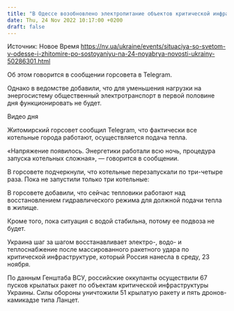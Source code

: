 ```yaml
---
title: "В Одессе возобновлено электропитание объектов критической инфраструктуры, в Житомире работают почти все котельные"
date: Thu, 24 Nov 2022 10:17:00 +0200
draft: false
---
```

Источник: Новое Время https://nv.ua/ukraine/events/situaciya-so-svetom-v-odesse-i-zhitomire-po-sostoyaniyu-na-24-noyabrya-novosti-ukrainy-50286301.html


Об этом говорится в сообщении горсовета в Telegram.

Однако в ведомстве добавили, что для уменьшения нагрузки на энергосистему общественный электротранспорт в первой половине дня функционировать не будет.

 Видео дня   

Житомирский горсовет сообщил Telegram, что фактически все котельные города работают, осуществляется подача тепла.

«Напряжение появилось. Энергетики работали всю ночь, процедура запуска котельных сложная», — говорится в сообщении.

В горсовете подчеркнули, что котельные перезапускали по три-четыре раза. Пока не запустили только три котельные:

В горсовете добавили, что сейчас тепловики работают над восстановлением гидравлического режима для должной подачи тепла в жилище.

Кроме того, пока ситуация с водой стабильна, потому ее подвоза не будет.

Украина шаг за шагом восстанавливает электро-, водо- и теплоснабжение после массированного ракетного удара по критической инфраструктуре, который Россия нанесла в среду, 23 ноября.

 По данным Генштаба ВСУ, российские оккупанты осуществили 67 пусков крылатых ракет по объектам критической инфраструктуры Украины. Силы обороны уничтожили 51 крылатую ракету и пять дронов-камикадзе типа Ланцет.
